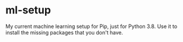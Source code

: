 # ml-setup
My current machine learning setup for Pip, just for Python 3.8. Use it to install the missing packages that you don't have.
